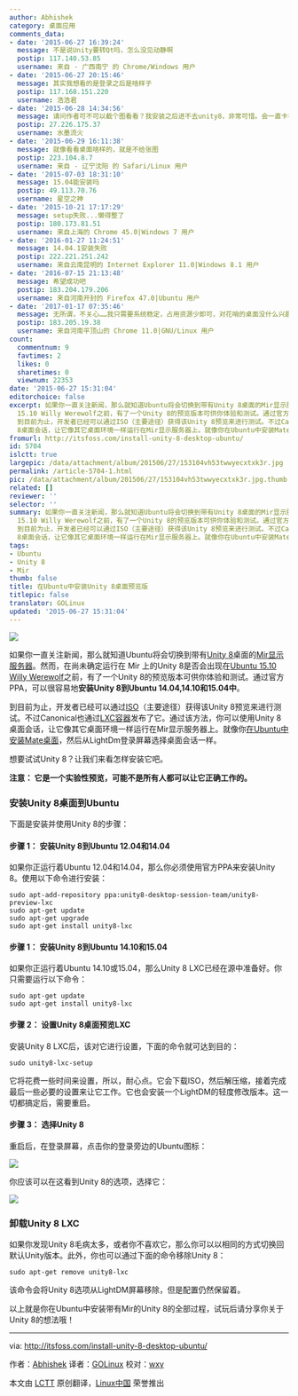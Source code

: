```yaml
---
author: Abhishek
category: 桌面应用
comments_data:
- date: '2015-06-27 16:39:24'
  message: 不是说Unity要转Qt吗，怎么没见动静啊
  postip: 117.140.53.85
  username: 来自 - 广西南宁 的 Chrome/Windows 用户
- date: '2015-06-27 20:15:46'
  message: 其实我想看的是登录之后是啥样子
  postip: 117.168.151.220
  username: 浩浩君
- date: '2015-06-28 14:34:56'
  message: 请问作者可不可以截个图看看？我安装之后进不去unity8，非常可惜。会一直卡在登录窗口。
  postip: 27.226.175.37
  username: 水墨流火
- date: '2015-06-29 16:11:38'
  message: 就像看看桌面啥样的，就是不给张图
  postip: 223.104.8.7
  username: 来自 - 辽宁沈阳 的 Safari/Linux 用户
- date: '2015-07-03 18:31:10'
  message: 15.04能安装吗
  postip: 49.113.70.76
  username: 星空之神
- date: '2015-10-21 17:17:29'
  message: setup失败...懒得整了
  postip: 180.173.81.51
  username: 来自上海的 Chrome 45.0|Windows 7 用户
- date: '2016-01-27 11:24:51'
  message: 14.04.1安装失败
  postip: 222.221.251.242
  username: 来自云南昆明的 Internet Explorer 11.0|Windows 8.1 用户
- date: '2016-07-15 21:13:48'
  message: 希望成功吧
  postip: 183.204.179.206
  username: 来自河南开封的 Firefox 47.0|Ubuntu 用户
- date: '2017-01-17 07:35:46'
  message: 无所谓，不关心……我只需要系统稳定，占用资源少即可，对花哨的桌面没什么兴趣
  postip: 183.205.19.38
  username: 来自河南平顶山的 Chrome 11.0|GNU/Linux 用户
count:
  commentnum: 9
  favtimes: 2
  likes: 0
  sharetimes: 0
  viewnum: 22353
date: '2015-06-27 15:31:04'
editorchoice: false
excerpt: 如果你一直关注新闻，那么就知道Ubuntu将会切换到带有Unity 8桌面的Mir显示服务器。然而，在尚未确定运行在 Mir 上的Unity 8是否会出现在Ubuntu
  15.10 Willy Werewolf之前，有了一个Unity 8的预览版本可供你体验和测试。通过官方PPA，可以很容易地安装Unity 8到Ubuntu 14.04,14.10和15.04中。
  到目前为止，开发者已经可以通过ISO（主要途径）获得该Unity 8预览来进行测试。不过Canonical也通过LXC容器发布了它。通过该方法，你可以使用Unity
  8桌面会话，让它像其它桌面环境一样运行在Mir显示服务器上。就像你在Ubuntu中安装Mate桌面，然后
fromurl: http://itsfoss.com/install-unity-8-desktop-ubuntu/
id: 5704
islctt: true
largepic: /data/attachment/album/201506/27/153104vh53twwyecxtxk3r.jpg
permalink: /article-5704-1.html
pic: /data/attachment/album/201506/27/153104vh53twwyecxtxk3r.jpg.thumb.jpg
related: []
reviewer: ''
selector: ''
summary: 如果你一直关注新闻，那么就知道Ubuntu将会切换到带有Unity 8桌面的Mir显示服务器。然而，在尚未确定运行在 Mir 上的Unity 8是否会出现在Ubuntu
  15.10 Willy Werewolf之前，有了一个Unity 8的预览版本可供你体验和测试。通过官方PPA，可以很容易地安装Unity 8到Ubuntu 14.04,14.10和15.04中。
  到目前为止，开发者已经可以通过ISO（主要途径）获得该Unity 8预览来进行测试。不过Canonical也通过LXC容器发布了它。通过该方法，你可以使用Unity
  8桌面会话，让它像其它桌面环境一样运行在Mir显示服务器上。就像你在Ubuntu中安装Mate桌面，然后
tags:
- Ubuntu
- Unity 8
- Mir
thumb: false
title: 在Ubuntu中安装Unity 8桌面预览版
titlepic: false
translator: GOLinux
updated: '2015-06-27 15:31:04'
---
```


![](/data/attachment/album/201506/27/153104vh53twwyecxtxk3r.jpg)


如果你一直关注新闻，那么就知道Ubuntu将会切换到带有[Unity 8](https://wiki.ubuntu.com/Unity8Desktop)桌面的[Mir显示服务器](http://en.wikipedia.org/wiki/Mir_%28software%29)。然而，在尚未确定运行在 Mir 上的Unity 8是否会出现在[Ubuntu 15.10 Willy Werewolf](http://itsfoss.com/ubuntu-15-10-codename/)之前，有了一个Unity 8的预览版本可供你体验和测试。通过官方PPA，可以很容易地**安装Unity 8到Ubuntu 14.04,14.10和15.04中**。


到目前为止，开发者已经可以通过[ISO](https://wiki.ubuntu.com/Unity8DesktopIso)（主要途径）获得该Unity 8预览来进行测试。不过Canonical也通过[LXC容器](https://wiki.ubuntu.com/Unity8inLXC)发布了它。通过该方法，你可以使用Unity 8桌面会话，让它像其它桌面环境一样运行在Mir显示服务器上。就像你[在Ubuntu中安装Mate桌面](http://itsfoss.com/install-mate-desktop-ubuntu-14-04/)，然后从LightDm登录屏幕选择桌面会话一样。


想要试试Unity 8？让我们来看怎样安装它吧。


**注意： 它是一个实验性预览，可能不是所有人都可以让它正确工作的。**


### 安装Unity 8桌面到Ubuntu


下面是安装并使用Unity 8的步骤：


#### 步骤 1： 安装Unity 8到Ubuntu 12.04和14.04


如果你正运行着Ubuntu 12.04和14.04，那么你必须使用官方PPA来安装Unity 8。使用以下命令进行安装：



```
sudo apt-add-repository ppa:unity8-desktop-session-team/unity8-preview-lxc
sudo apt-get update
sudo apt-get upgrade
sudo apt-get install unity8-lxc

```

#### 步骤 1： 安装Unity 8到Ubuntu 14.10和15.04


如果你正运行着Ubuntu 14.10或15.04，那么Unity 8 LXC已经在源中准备好。你只需要运行以下命令：



```
sudo apt-get update
sudo apt-get install unity8-lxc

```

#### 步骤 2： 设置Unity 8桌面预览LXC


安装Unity 8 LXC后，该对它进行设置，下面的命令就可达到目的：



```
sudo unity8-lxc-setup

```

它将花费一些时间来设置，所以，耐心点。它会下载ISO，然后解压缩，接着完成最后一些必要的设置来让它工作。它也会安装一个LightDM的轻度修改版本。这一切都搞定后，需要重启。


#### 步骤 3： 选择Unity 8


重启后，在登录屏幕，点击你的登录旁边的Ubuntu图标：


![](/data/attachment/album/201506/27/153105s5w336uvf5tv5rec.jpg)


你应该可以在这看到Unity 8的选项，选择它：


![](/data/attachment/album/201506/27/153105ihtcyi87dciptig3.jpg)


### 卸载Unity 8 LXC


如果你发现Unity 8毛病太多，或者你不喜欢它，那么你可以以相同的方式切换回默认Unity版本。此外，你也可以通过下面的命令移除Unity 8：



```
sudo apt-get remove unity8-lxc

```

该命令会将Unity 8选项从LightDM屏幕移除，但是配置仍然保留着。


以上就是你在Ubuntu中安装带有Mir的Unity 8的全部过程，试玩后请分享你关于Unity 8的想法哦！




---


via: <http://itsfoss.com/install-unity-8-desktop-ubuntu/>


作者：[Abhishek](http://itsfoss.com/author/abhishek/) 译者：[GOLinux](https://github.com/GOLinux) 校对：[wxy](https://github.com/wxy)


本文由 [LCTT](https://github.com/LCTT/TranslateProject) 原创翻译，[Linux中国](https://linux.cn/) 荣誉推出